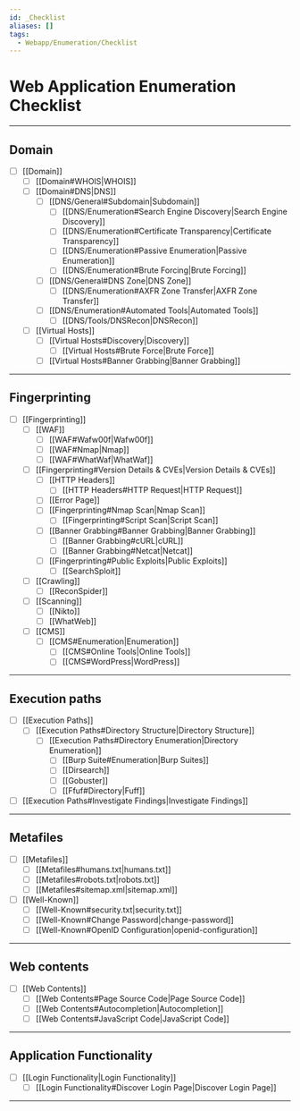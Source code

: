 ```yaml
---
id: _Checklist
aliases: []
tags:
  - Webapp/Enumeration/Checklist
---
```


# Web Application Enumeration Checklist

___

<!-- Domain {{{-->
## Domain

- [ ] [[Domain]]
    - [ ] [[Domain#WHOIS|WHOIS]]
    - [ ] [[Domain#DNS|DNS]]
        - [ ] [[DNS/General#Subdomain|Subdomain]]
            - [ ] [[DNS/Enumeration#Search Engine Discovery|Search Engine Discovery]]
            - [ ] [[DNS/Enumeration#Certificate Transparency|Certificate Transparency]]
            - [ ] [[DNS/Enumeration#Passive Enumeration|Passive Enumeration]]
            - [ ] [[DNS/Enumeration#Brute Forcing|Brute Forcing]]
        - [ ] [[DNS/General#DNS Zone|DNS Zone]]
            - [ ] [[DNS/Enumeration#AXFR Zone Transfer|AXFR Zone Transfer]]
        - [ ] [[DNS/Enumeration#Automated Tools|Automated Tools]]
            - [ ] [[DNS/Tools/DNSRecon|DNSRecon]]
    - [ ] [[Virtual Hosts]]
        - [ ] [[Virtual Hosts#Discovery|Discovery]]
            - [ ] [[Virtual Hosts#Brute Force|Brute Force]]
        - [ ] [[Virtual Hosts#Banner Grabbing|Banner Grabbing]]

___
<!-- }}} -->

<!-- Fingerprinting {{{-->
## Fingerprinting

- [ ] [[Fingerprinting]]
    - [ ] [[WAF]]
        - [ ] [[WAF#Wafw00f|Wafw00f]]
        - [ ] [[WAF#Nmap|Nmap]]
        - [ ] [[WAF#WhatWaf|WhatWaf]]
    - [ ] [[Fingerprinting#Version Details & CVEs|Version Details & CVEs]]
        - [ ] [[HTTP Headers]]
            - [ ] [[HTTP Headers#HTTP Request|HTTP Request]]
        - [ ] [[Error Page]]
        - [ ] [[Fingerprinting#Nmap Scan|Nmap Scan]]
            - [ ] [[Fingerprinting#Script Scan|Script Scan]]
        - [ ] [[Banner Grabbing#Banner Grabbing|Banner Grabbing]]
            - [ ] [[Banner Grabbing#cURL|cURL]]
            - [ ] [[Banner Grabbing#Netcat|Netcat]]
        - [ ] [[Fingerprinting#Public Exploits|Public Exploits]]
            - [ ] [[SearchSploit]]
    - [ ] [[Crawling]]
        - [ ] [[ReconSpider]]
    - [ ] [[Scanning]]
        - [ ] [[Nikto]]
        - [ ] [[WhatWeb]]
    - [ ] [[CMS]]
        - [ ] [[CMS#Enumeration|Enumeration]]
            - [ ] [[CMS#Online Tools|Online Tools]]
            - [ ] [[CMS#WordPress|WordPress]]

___
<!-- }}} -->

<!-- Execution paths {{{-->
## Execution paths

- [ ] [[Execution Paths]]
    - [ ] [[Execution Paths#Directory Structure|Directory Structure]]
        - [ ] [[Execution Paths#Directory Enumeration|Directory Enumeration]]
            - [ ] [[Burp Suite#Enumeration|Burp Suites]]
            - [ ] [[Dirsearch]]
            - [ ] [[Gobuster]]
            - [ ] [[Ffuf#Directory|Fuff]]
- [ ] [[Execution Paths#Investigate Findings|Investigate Findings]]

___
<!-- }}} -->

<!-- Metafiles {{{-->
## Metafiles

- [ ] [[Metafiles]]
    - [ ] [[Metafiles#humans.txt|humans.txt]]
    - [ ] [[Metafiles#robots.txt|robots.txt]]
    - [ ] [[Metafiles#sitemap.xml|sitemap.xml]]
- [ ] [[Well-Known]]
    - [ ] [[Well-Known#security.txt|security.txt]]
    - [ ] [[Well-Known#Change Password|change-password]]
    - [ ] [[Well-Known#OpenID Configuration|openid-configuration]]

___
<!-- }}} -->

<!-- Web contents {{{-->
## Web contents

- [ ] [[Web Contents]]
    - [ ] [[Web Contents#Page Source Code|Page Source Code]]
    - [ ] [[Web Contents#Autocompletion|Autocompletion]]
    - [ ] [[Web Contents#JavaScript Code|JavaScript Code]]

___
<!-- }}} -->

<!-- Application Functionality {{{-->
## Application Functionality

- [ ] [[Login Functionality|Login Functionality]]
    - [ ] [[Login Functionality#Discover Login Page|Discover Login Page]]

___
<!-- }}} -->
